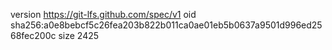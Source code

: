 version https://git-lfs.github.com/spec/v1
oid sha256:a0e8bebcf5c26fea203b822b011ca0ae01eb5b0637a9501d996ed2568fec200c
size 2425

